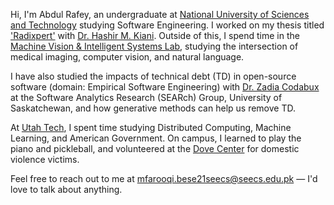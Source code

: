 Hi, I'm Abdul Rafey, an undergraduate at [National University of Sciences and Technology](https://nust.edu.pk) studying Software Engineering. I worked on my thesis titled ['Radixpert'](https://assets.tina.io/1fb09d03-9237-4c49-aaa9-d024a83c7ac7/Radixpert__A_Staged_Adaptation_and_Hierarchical_Fusion_Framework_for_Radiology_VLMs.pdf) with [Dr. Hashir M. Kiani](https://seecs.nust.edu.pk/faculty/hashir-moheed-kiani/). Outside of this, I spend time in the [Machine Vision & Intelligent Systems Lab](https://vision.seecs.edu.pk/), studying the intersection of medical imaging, computer vision, and natural language.

I have also studied the impacts of technical debt (TD) in open-source software (domain: Empirical Software Engineering) with [Dr. Zadia Codabux](https://www.cs.usask.ca/faculty/zadiacodabux/research.html) at the Software Analytics Research (SEARch) Group, University of Saskatchewan, and how generative methods can help us remove TD.

At [Utah Tech](https://utahtech.edu/), I spent time studying Distributed Computing, Machine Learning, and American Government. On campus, I learned to play the piano and pickleball, and volunteered at the [Dove Center](https://dovecenter.org/) for domestic violence victims.

Feel free to reach out to me at [mfarooqi.bese21seecs@seecs.edu.pk](mailto:mfarooqi.bese21seecs@seecs.edu.pk) — I'd love to talk about anything.

